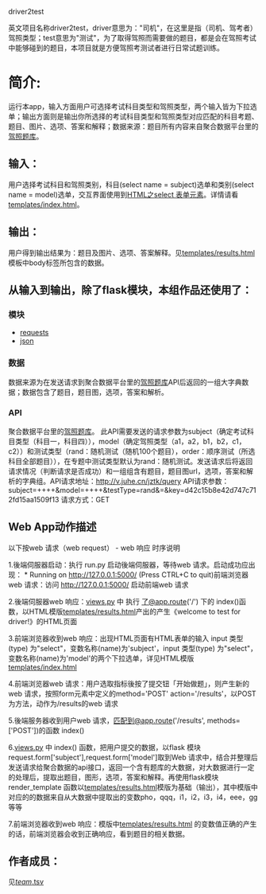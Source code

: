 driver2test

英文项目名称driver2test，driver意思为："司机"，在这里是指（司机、驾考者）驾照类型；test意思为"测试"，为了取得驾照而需要做的题目，都是会在驾照考试中能够碰到的题目，本项目就是方便驾照考测试者进行日常试题训练。


# 简介:
运行本app，输入方面用户可选择考试科目类型和驾照类型，两个输入皆为下拉选单；输出方面则是输出你所选择的考试科目类型和驾照类型对应匹配的科目考题、题目、图片、选项、答案和解释；数据来源：题目所有内容来自聚合数据平台里的[驾照题库](https://www.juhe.cn/docs/api/id/183)。


## 输入：
用户选择考试科目和驾照类别，科目(select name = subject)选单和类别(select name = model)选单，交互界面使用到[HTML之select 表单元素](http://www.w3school.com.cn/tags/tag_select.asp)。详情请看[templates/index.html](templates/index.html)。


## 输出：
用户得到输出结果为：题目及图片、选项、答案解释。见[templates/results.html](templates/results.html)模板中body标签所包含的数据。


## 从输入到输出，除了flask模块，本组作品还使用了：

### 模块
* [requests](http://docs.python-requests.org/zh_CN/latest/user/quickstart.html)
* [json](https://docs.python.org/2/library/json.html)

### 数据
数据来源为在发送请求到聚合数据平台里的[驾照题库](https://www.juhe.cn/docs/api/id/183)API后返回的一组大字典数据；数据包含了题目，题目图，选项，答案和解析。


### API
聚合数据平台里的[驾照题库](https://www.juhe.cn/docs/api/id/183)。
此API需要发送的请求参数为subject（确定考试科目类型（科目一，科目四）），model（确定驾照类型（a1，a2，b1，b2，c1，c2））和测试类型（rand：随机测试（随机100个题目），order：顺序测试（所选科目全部题目）），在专题中测试类型默认为rand：随机测试。发送请求后将返回请求情况（判断请求是否成功）和一组组含有题目，题目图url，选项，答案和解析的字典组。API请求地址：http://v.juhe.cn/jztk/query
API请求参数：subject=++++&model=++++&testType=rand&=&key=d42c15b8e42d747c712fd15aa1509f13
请求方式：GET


## Web App动作描述

 以下按web 请求（web request） - web 响应 时序说明

1.後端伺服器启动：执行 run.py 启动後端伺服器，等待web 请求。启动成功应出现： * Running on http://127.0.0.1:5000/ (Press CTRL+C to quit)前端浏览器web 请求：访问 http://127.0.0.1:5000/ 启动前端web 请求



2.後端伺服器web 响应：[views.py](views.py) 中 执行 了@app.route('/') 下的 index()函数，以HTML模版[templates/results.html](templates/results.html)产出的产生《welcome to test for driver!》的HTML页面



3.前端浏览器收到web 响应：出现HTML页面有HTML表单的输入 input 类型(type) 为"select"，变数名称(name)为'subject'，input 类型(type) 为"select"，变数名称(name)为'model'的两个下拉选单，详见HTML模版[templates/index.html](templates/index.html)



4.前端浏览器web 请求：用户选取指标後按了提交钮「开始做题」，则产生新的web 请求，按照form元素中定义的method='POST' action='/results'，以POST为方法，动作为/results的web 请求



5.後端服务器收到用户web 请求，匹配到@app.route('/results', methods=['POST'])的函数 index()



6.[views.py](views.py) 中 index() 函数，把用户提交的数据，以flask 模块request.form['subject'],request.form['model']取到Web 请求中，结合并整理后发送请求给聚合数据的api接口，返回一个含有题库的大数据，对大数据进行一定的处理后，提取出题目，图形，选项，答案和解释。再使用flask模块render_template 函数以[templates/results.html](templates/results.html)模版为基础（输出），其中模版中对应的的数据来自从大数据中提取出的变数pho，qqq，i1，i2，i3，i4，eee，gg等等



7.前端浏览器收到web 响应：模版中[templates/results.html](templates/results.html) 的变数值正确的产生的话，前端浏览器会收到正确响应，看到题目的相关数据。



## 作者成员：


见[_team_.tsv](_team_/_team_.tsv)
